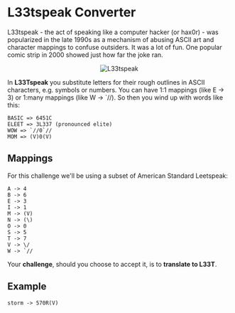 ﻿# L33tspeak Converter

L33tspeak - the act of speaking like a computer hacker (or hax0r) - was popularized in the late 1990s as a mechanism of abusing ASCII art and character mappings to confuse outsiders. It was a lot of fun. One popular comic strip in 2000 showed just how far the joke ran.

<p align="center">
  <img src="../../../assets/L33tspeak.gif" alt="L33tspeak">
</p>

In **L33Tspeak** you substitute letters for their rough outlines in ASCII characters, e.g. symbols or numbers. You can have 1:1 mappings (like E -> 3) or 1:many mappings (like W -> `//). So then you wind up with words like this:

```text
BASIC => 6451C
ELEET => 3L337 (pronounced elite)
WOW => `//0`//
MOM => (V)0(V)
```

## Mappings

For this challenge we'll be using a subset of American Standard Leetspeak:

```text
A -> 4
B -> 6
E -> 3
I -> 1
M -> (V)
N -> (\)
O -> 0
S -> 5
T -> 7
V -> \/
W -> `//
```

Your **challenge**, should you choose to accept it, is to **translate to L33T**.

## Example

```text
storm -> 570R(V)
```
